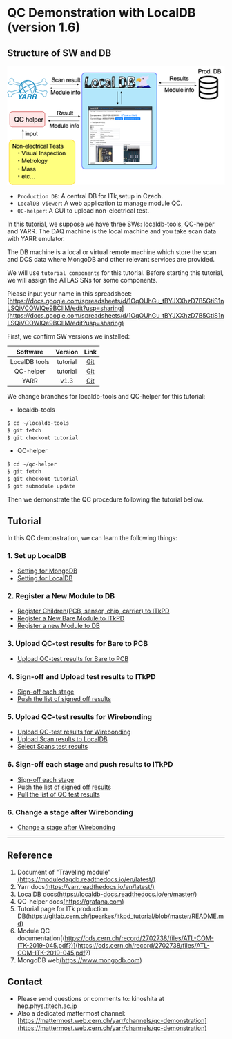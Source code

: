 # QC Demonstration with LocalDB (version 1.6)

## Structure of SW and DB
![SW_Structure](../images/qc-flow/Demo_sw.png)

* `Production DB`: A central DB for ITk,setup in Czech.
* `LocalDB viewer`: A web application to manage module QC.
* `QC-helper`: A GUI to upload non-electrical test.

In this tutorial, we suppose we have three SWs: localdb-tools, QC-helper and YARR.
The DAQ machine is the local machine and you take scan data with YARR emulator.

The DB machine is a local or virtual remote machine which store the scan and DCS data where MongoDB and other relevant services are provided.


We will use `tutorial components` for this tutorial. Before starting this tutorial, we will assign the ATLAS SNs for some components.

Please input your name in this spreadsheet:
[https://docs.google.com/spreadsheets/d/1OqOUhGu_tBYJXXhzD7B5GtiS1nLSQiVCOWlQe9BCIIM/edit?usp=sharing](https://docs.google.com/spreadsheets/d/1OqOUhGu_tBYJXXhzD7B5GtiS1nLSQiVCOWlQe9BCIIM/edit?usp=sharing)


First, we confirm SW versions we installed:

|Software  |Version      |Link       |
|:-------:|:------------:|:---------:|
|LocalDB tools|tutorial   |[Git](https://gitlab.cern.ch/YARR/localdb-tools/)   |
|QC-helper|tutorial  |[Git](https://gitlab.cern.ch/atlas-itk/sw/db/pixels/qc-viz-tools-dev/qc-helper/)    |
|YARR   |v1.3   |[Git](https://gitlab.cern.ch/YARR/YARR/tree/master)    |

We change branches for localdb-tools and QC-helper for this tutorial:
- localdb-tools
```bash
$ cd ~/localdb-tools
$ git fetch
$ git checkout tutorial
```
- QC-helper
```bash
$ cd ~/qc-helper
$ git fetch
$ git checkout tutorial
$ git submodule update
```

Then we demonstrate the QC procedure following the tutorial bellow.

## Tutorial
In this QC demonstration, we can learn the following things:

### 1. Set up LocalDB
* [Setting for MongoDB](mongodb.md)
* [Setting for LocalDB](viewer.md)

### 2. Register a New Module to DB
* [Register Children(PCB, sensor, chip, carrier) to ITkPD](register_children.md)
* [Register a New Bare Module to ITkPD](register_bare.md)
* [Register a new Module to DB](register_module.md)

### 3. Upload QC-test results for Bare to PCB
* [Upload QC-test results for Bare to PCB](nonelectricalbare.md)

### 4. Sign-off and Upload test results to ITkPD
* [Sign-off each stage](signoffbare.md)
* [Push the list of signed off results](upload_itkpdbare.md)

### 5. Upload QC-test results for Wirebonding
* [Upload QC-test results for Wirebonding](nonelectricalwire.md)
* [Upload Scan results to LocalDB](scanconsole.md)
* [Select Scans test results](upload_resultwire.md)

### 6. Sign-off each stage and push results to ITkPD
* [Sign-off each stage](signoffwire.md)
* [Push the list of signed off results](upload_itkpdwire.md)
* [Pull the list of QC test results](download_results.md)

### 6. Change a stage after Wirebonding
* [Change a stage after Wirebonding](change_stage.md)


<hr>

## Reference

1. Document of "Traveling module"[(https://moduledaqdb.readthedocs.io/en/latest/)](https://moduledaqdb.readthedocs.io/en/latest/)
2. Yarr docs[(https://yarr.readthedocs.io/en/latest/)](https://yarr.readthedocs.io/en/latest/)
3. LocalDB docs[(https://localdb-docs.readthedocs.io/en/master/)](https://localdb-docs.readthedocs.io/en/master/)
4. QC-helper docs[(https://grafana.com)](https://grafana.com)
5. Tutorial page for ITk production DB[(https://gitlab.cern.ch/jpearkes/itkpd_tutorial/blob/master/README.md)](https://gitlab.cern.ch/jpearkes/itkpd_tutorial/blob/master/README.md)
6. Module QC documentation[(https://cds.cern.ch/record/2702738/files/ATL-COM-ITK-2019-045.pdf?)](https://cds.cern.ch/record/2702738/files/ATL-COM-ITK-2019-045.pdf?)
7. MongoDB web[(https://www.mongodb.com)](https://www.mongodb.com)

## Contact

* Please send questions or comments to: kinoshita at hep.phys.titech.ac.jp
* Also a dedicated mattermost channel:[https://mattermost.web.cern.ch/yarr/channels/qc-demonstration](https://mattermost.web.cern.ch/yarr/channels/qc-demonstration)

